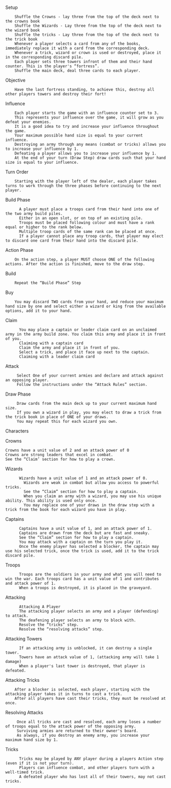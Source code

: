 Setup

        Shuffle the Crowns - lay three from the top of the deck next to the crowns book
        Shuffle the Wizards - Lay three from the top of the deck next to the wizard book
        Shuffle the tricks - Lay three from the top of the deck next to the trick book
        Whenever a player selects a card from any of the books, immediately replace it with a card from the corresponding deck.
        Whenever a trick, wizard or crown is used or destroyed, place it in the corresponding discard pile.
        Each player sets three towers infront of them and their hand counter. This is the player's “fortress”. 
        Shuffle the main deck, deal three cards to each player. 

Objective

        Have the last fortress standing, to achieve this, destroy all other players towers and destroy their fort!

Influence 

        Each player starts the game with an influence counter set to 3. 
        This represents your influence over the game, it will grow as you defeat your enemies. 
        It is a good idea to try and increase your influence throughout the game.
        Your maximum possible hand size is equal to your current influence. 
        Destroying an army through any means (combat or tricks) allows you to increase your influence by 1.
        Defeating a player allows you to increase your influence by 1. 
        At the end of your turn (Draw Step) draw cards such that your hand size is equal to your influence.


Turn Order

        Starting with the player left of the dealer, each player takes turns to work through the three phases before continuing to the next player.  

Build Phase

          A player must place a troops card from their hand into one of the two army build piles.
          Either in an open slot, or on top of an existing pile. 
          Troops must be placed following colour and must have a rank equal or higher to the rank below.
          Multiple troop cards of the same rank can be placed at once. 
          If a player cannot place any troop cards, that player may elect to discard one card from their hand into the discard pile. 


Action Phase
 
        On the action step, a player MUST choose ONE of the following actions. After the action is finished, move to the draw step.

Build
  
        Repeat the “Build Phase” Step

Buy
  
        You may discard TWO cards from your hand, and reduce your maximum hand size by one and select either a wizard or king from the available options, add it to your hand. 

Claim
          
          You may place a captain or leader claim card on an unclaimed army in the army build zone. You claim this army and place it in front of you. 
          Claiming with a captain card
          Claim the army and place it in front of you.
          Select a trick, and place it face up next to the captain.
          Claiming with a leader claim card


Attack
 
         Select One of your current armies and declare and attack against an opposing player. 
         Follow the instructions under the “Attack Rules” section.


Draw Phase
  
         Draw cards from the main deck up to your current maximum hand size. 
         If you own a wizard in play, you may elect to draw a trick from the trick book in place of ONE of your draws.
         You may repeat this for each wizard you own. 



Characters

Crowns
    
    Crowns have a unit value of 2 and an attack power of 0
    Crowns are strong leaders that excel in combat. 
    See the “Claim’ section for how to play a crown.

Wizards
  
          Wizards have a unit value of 1 and an attack power of 0.
            Wizards are weak in combat but allow you access to powerful tricks.
            See the “Claim” section for how to play a captain.
            When you claim an army with a wizard, you may use his unique ability. This ability is used only once. 
            You may replace one of your draws in the draw step with a trick from the book for each wizard you have in play. 

Captains
  
          Captains have a unit value of 1, and an attack power of 1.
          Captains are drawn from the deck but are fast and sneaky. 
          See the “Claim” section for how to play a captain.
          You may attack with a captain on the turn you play it.
          Once the enemy player has selected a blocker, the captain may use his selected trick, once the trick is used, add it to the trick discard pile. 

Troops
 
          Troops are the soldiers in your army and what you will need to win the war. Each troops card has a unit value of 1 and contributes and attack power of 1.
          When a troops is destroyed, it is placed in the graveyard.

Attacking
          
          Attacking A Player
          The attacking player selects an army and a player (defending)  to attack.
          The deafening player selects an army to block with.
          Resolve the “tricks” step.
          Resolve the “resolving attacks” step.


Attacking Towers
  
          If an attacking army is unblocked, it can destroy a single tower. 
          Towers have an attack value of 1, (attacking army will take 1 damage)
          When a player's last tower is destroyed, that player is defeated. 

Attacking Tricks
 
        After a blocker is selected, each player, starting with the attacking player takes it in turns to cast a trick. 
        After all players have cast their tricks, they must be resolved at once.


Resolving Attacks
 
         Once all tricks are cast and resolved, each army loses a number of troops equal to the attack power of the opposing army. 
         Surviving armies are returned to their owner's board. 
         As always, if you destroy an enemy army, you increase your maximum hand size by 1.

Tricks
  
          Tricks may be played by ANY player during a players Action step (even if it is not your turn).
          Players can influence combat, and other players turn with a well-timed trick.
          A defeated player who has lost all of their towers, may not cast tricks.
